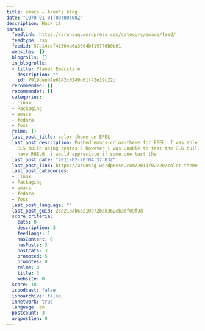 ```yaml
---
title: emacs – Arun's blog
date: "1970-01-01T00:00:00Z"
description: Hack it
params:
  feedlink: https://arunsag.wordpress.com/category/emacs/feed/
  feedtype: rss
  feedid: 57a14cdf41504a6a3004bf19776b0b61
  websites: {}
  blogrolls: []
  in_blogrolls:
  - title: Planet Emacslife
    description: ""
    id: 7919deeb2e6142c0249d61f42e19c22d
  recommended: []
  recommender: []
  categories:
  - Linux
  - Packaging
  - emacs
  - fedora
  - foss
  relme: {}
  last_post_title: color-theme on EPEL
  last_post_description: Pushed emacs-color-theme for EPEL. I was able to test the
    EL5 build using centos 5 however i was unable to test the EL6 build as i don’t
    have RHEL6. i would appreciate if some one test the
  last_post_date: "2011-02-20T04:37:03Z"
  last_post_link: https://arunsag.wordpress.com/2011/02/20/color-theme-on-epel/
  last_post_categories:
  - Linux
  - Packaging
  - emacs
  - fedora
  - foss
  last_post_language: ""
  last_post_guid: 23a218ab6a210b72ba8362eb3df09f9d
  score_criteria:
    cats: 0
    description: 3
    feedlangs: 1
    hasContent: 0
    hasPosts: 3
    postcats: 3
    promoted: 5
    promotes: 0
    relme: 0
    title: 3
    website: 0
  score: 18
  ispodcast: false
  isnoarchive: false
  innetwork: true
  language: en
  postcount: 3
  avgpostlen: 0
---
```


